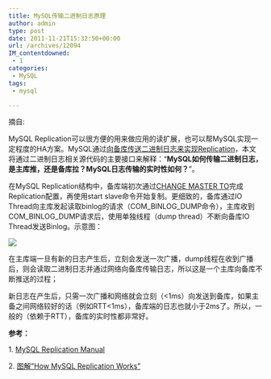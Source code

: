 ```yaml
---
title: MySQL传输二进制日志原理
author: admin
type: post
date: 2011-11-21T15:32:50+00:00
url: /archives/12094
IM_contentdowned:
 - 1
categories:
 - MySQL
tags:
 - mysql

---
```

摘自:

MySQL Replication可以很方便的用来做应用的读扩展，也可以帮MySQL实现一定程度的HA方案。MySQL通过[向备库传送二进制日志来实现Replication][1]，本文将通过二进制日志相关源代码的主要接口来解释：“**MySQL如何传输二进制日志，是主库推，还是备库拉？MySQL日志传输的实时性如何？**”。

在MySQL Replication结构中，备库端初次通过[CHANGE MASTER TO][2]完成Replication配置，再使用start slave命令开始复制。更细致的，备库通过IO Thread向主库发起读取binlog的请求（COM\_BINLOG\_DUMP命令），主库收到COM\_BINLOG\_DUMP请求后，使用单独线程（dump thread）不断向备库IO Thread发送Binlog。示意图：


[![](https://blogstatic.haohtml.com//uploads/2023/09/how_mysql_send_binary_log.jpg)][3]



在主库端一旦有新的日志产生后，立刻会发送一次广播，dump线程在收到广播后，则会读取二进制日志并通过网络向备库传输日志，所以这是一个主库向备库不断推送的过程；

新日志在产生后，只需一次广播和网络就会立刻（<1ms）向发送到备库，如果主备之间网络较好的话（例如RTT<1ms），备库端的日志也就小于2ms了。所以，一般的（依赖于RTT），备库的实时性都非常好。

**参考：**

1. [MySQL Replication Manual][4]

2. [图解”How MySQL Replication Works”][1]



[1]: http://www.orczhou.com/index.php/2009/04/how-mysql-replication-works/
[2]: http://dev.mysql.com/doc/refman/5.1/en/change-master-to.html
[3]: http://blog.haohtml.com/wp-content/uploads/2011/11/how_mysql_send_binary_log.jpg
[4]: http://dev.mysql.com/doc/refman/5.1/en/replication.html